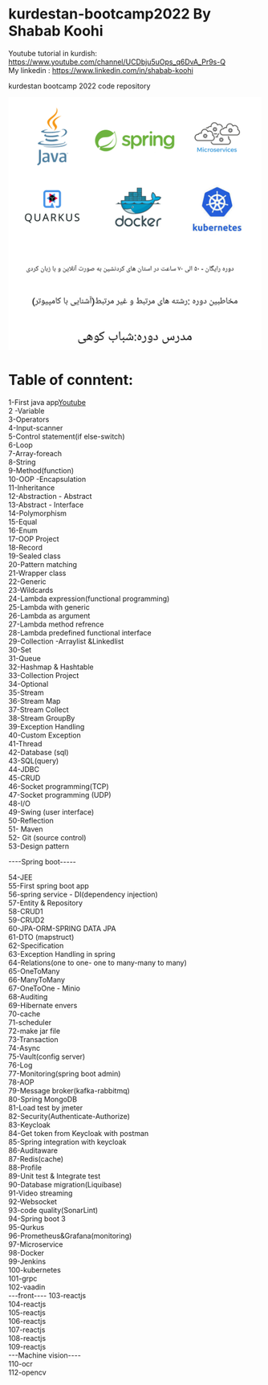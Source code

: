 # kurdestan-bootcamp2022 By Shabab Koohi </br>
 Youtube tutorial in kurdish: https://www.youtube.com/channel/UCDbju5uOps_q6DvA_Pr9s-Q  </br>
My linkedin : https://www.linkedin.com/in/shabab-koohi </br>

kurdestan bootcamp 2022 code repository </br>

![Screenshot](KurdestanBootcamp.jpg)
# Table of conntent:</br>
1-First java app[Youtube](https://www.youtube.com/watch?v=6QG6NjJXO1A&t=15s) </br>
2 -Variable</br>
3-Operators</br>
4-Input-scanner</br>
5-Control statement(if else-switch)</br>
6-Loop</br>
7-Array-foreach </br>
8-String </br>
9-Method(function) </br>
10-OOP -Encapsulation </br>
11-Inheritance </br>
12-Abstraction - Abstract </br>
13-Abstract - Interface </br>
14-Polymorphism </br>
15-Equal </br>
16-Enum </br>
17-OOP Project </br>
18-Record </br>
19-Sealed class </br>
20-Pattern matching </br>
21-Wrapper class </br>
22-Generic </br>
23-Wildcards </br>
24-Lambda expression(functional programming) </br>
25-Lambda with generic </br>
26-Lambda as argument </br>
27-Lambda method refrence </br>
28-Lambda predefined functional interface </br>
29-Collection -Arraylist &Linkedlist </br>
30-Set </br>
31-Queue  </br>
32-Hashmap & Hashtable </br>
33-Collection Project </br>
34-Optional </br>
35-Stream   </br>
36-Stream  Map </br>
37-Stream  Collect </br>
38-Stream  GroupBy </br>
39-Exception Handling </br>
40-Custom Exception  </br>
41-Thread </br>
42-Database (sql) </br>
43-SQL(query) </br>
44-JDBC </br>
45-CRUD </br>
46-Socket programming(TCP) </br>
47-Socket programming (UDP) </br>
48-I/O </br>
49-Swing (user interface) </br>
50-Reflection </br>
51- Maven </br>
52- Git (source control) </br>
53-Design pattern </br>

----Spring boot-----

54-JEE </br>
55-First spring boot app </br>
56-spring service - DI(dependency injection) </br>
57-Entity & Repository </br>
58-CRUD1</br>
59-CRUD2 </br>
60-JPA-ORM-SPRING DATA JPA </br>
61-DTO (mapstruct) </br>
62-Specification </br>
63-Exception Handling in spring  </br>
64-Relations(one to one- one to many-many to many) </br>
65-OneToMany </br>
66-ManyToMany </br>
67-OneToOne - Minio </br>
68-Auditing </br>
69-Hibernate envers </br>
70-cache </br>
71-scheduler </br>
72-make jar file </br>
73-Transaction </br>
74-Async </br>
75-Vault(config server) </br>
76-Log </br>
77-Monitoring(spring boot admin) </br>
78-AOP </br>
79-Message broker(kafka-rabbitmq) </br>
80-Spring MongoDB </br>
81-Load test by jmeter </br>
82-Security(Authenticate-Authorize) </br>
83-Keycloak </br>
84-Get token from Keycloak with postman </br>
85-Spring integration with keycloak </br>
86-Auditaware </br>
87-Redis(cache) </br>
88-Profile </br>
89-Unit test & Integrate test </br>
90-Database migration(Liquibase) </br>
91-Video streaming</br>
92-Websocket </br>
93-code quality(SonarLint)</br>
94-Spring boot 3 </br>
95-Qurkus  </br>
96-Prometheus&Grafana(monitoring) </br>
97-Microservice </br>
98-Docker </br>
99-Jenkins </br>
100-kubernetes </br>
101-grpc </br>
102-vaadin </br>
---front---- 
103-reactjs </br>
104-reactjs </br>
105-reactjs </br>
106-reactjs </br>
107-reactjs </br>
108-reactjs </br>
109-reactjs </br>
---Machine vision---- </br>
110-ocr </br>
112-opencv </br>
